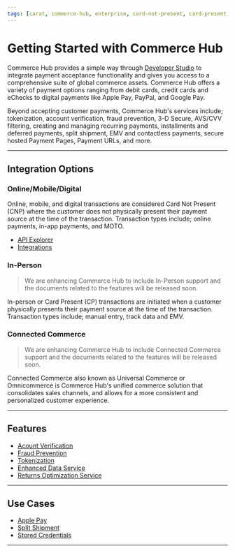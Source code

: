 ```yaml
---
tags: [carat, commerce-hub, enterprise, card-not-present, card-present, getting-started, in-person, online, mobile, digital, integration, features, use-cases]
---
```


# Getting Started with Commerce Hub

Commerce Hub provides a simple way through [Developer Studio](?path=docs/Getting-Started/Getting-Started-Dev-Portal.md) to integrate payment acceptance functionality and gives you access to a comprehensive suite of global commerce assets. Commerce Hub offers a variety of payment options ranging from debit cards, credit cards and eChecks to digital payments like Apple Pay, PayPal, and Google Pay.

Beyond accepting customer payments, Commerce Hub's services include; tokenization, account verification, fraud prevention, 3-D Secure, AVS/CVV filtering, creating and managing recurring payments, installments and deferred payments, split shipment, EMV and contactless payments, secure hosted Payment Pages, Payment URLs, and more.

---

## Integration Options

### Online/Mobile/Digital

Online, mobile, and digital transactions are considered Card Not Present (CNP) where the customer does not physically present their payment source at the time of the transaction. Transaction types include; online payments, in-app payments, and MOTO.

- [API Explorer](../api/?type=post&path=/payments/v1/charges)
- [Integrations](?path=docs/Getting-Started/Getting-Started-Online.md)


### In-Person

<!-- theme: danger -->
> We are enhancing Commerce Hub to include In-Person support and the documents related to the features will be released soon.

In-person or Card Present (CP) transactions are initiated when a customer physically presents their payment source at the time of the transaction. Transaction types include; manual entry, track data and EMV.

<!---
- [API Explorer](../api/?type=post&path=/payments/v1/charges)
- [Integration](?path=docs/Getting-Started/Getting-Started-InPerson.md)
-->

### Connected Commerce

<!-- theme: danger -->
> We are enhancing Commerce Hub to include Connected Commerce support and the documents related to the features will be released soon.

Connected Commerce also known as Universal Commerce or Omnicommerce is Commerce Hub's unified commerce solution that consolidates sales channels, and allows for a more consistent and personalized customer experience.

---

## Features

- [Acount Verification](?path=docs/Resources/API-Documents/Payments_VAS/Verification.md)
- [Fraud Prevention](?path=docs/Resources/Guides/Fraud/Fraud-Settings.md)
- [Tokenization](?path=docs/Resources/API-Documents/Payments_VAS/Payment-Token.md)
- [Enhanced Data Service](?path=docs/Resources/API-Documents/DaaS/Enhanced-Data-Service.md)
- [Returns Optimization Service](?path=docs/Resources/API-Documents/DaaS/Returns-Optimizer-Service.md)
<!---
- [Information Lookup](?path=docs/Resources/API-Documents/Payments_VAS/Information-Lookup.md)
-->

---

## Use Cases

- [Apple Pay](?path=docs/Online-Mobile-Digital/Wallets-AltPayments/Apple-Pay/Apple-Pay.md)
- [Split Shipment](?path=docs/Resources/Guides/Split-Shipment.md)
- [Stored Credentials](?path=docs/Resources/Guides/Stored-Credentials.md)
<!---
- [3-D Secure](?path=docs/Online-Mobile-Digital/3D-Secure/3DSecure.md)
-->

---


